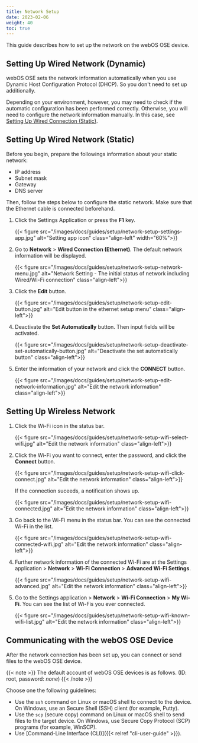 ```yaml
---
title: Network Setup
date: 2023-02-06
weight: 40
toc: true
---
```


This guide describes how to set up the network on the webOS OSE device.

## Setting Up Wired Network (Dynamic)

webOS OSE sets the network information automatically when you use Dynamic Host Configuration Protocol (DHCP). So you don't need to set up additionally.

Depending on your environment, however, you may need to check if the automatic configuration has been performed correctly. Otherwise, you will need to configure the network information manually. In this case, see [Setting Up Wired Connection (Static)](#setting-up-wired-connection-static).

## Setting Up Wired Network (Static)

Before you begin, prepare the followings information about your static network:

- IP address
- Subnet mask
- Gateway
- DNS server

Then, follow the steps below to configure the static network. Make sure that the Ethernet cable is connected beforehand.

1. Click the Settings Application or press the **F1** key.

    {{< figure src="/images/docs/guides/setup/network-setup-settings-app.jpg" alt="Setting app icon" class="align-left" width="60%">}}

2. Go to **Network** > **Wired Connection (Ethernet)**. The default network information will be displayed.

    {{< figure src="/images/docs/guides/setup/network-setup-network-menu.jpg" alt="Network Setting - The initial status of network including Wired/Wi-Fi connection" class="align-left">}}

3. Click the **Edit** button.

    {{< figure src="/images/docs/guides/setup/network-setup-edit-button.jpg" alt="Edit button in the ethernet setup menu" class="align-left">}}

4. Deactivate the **Set Automatically** button. Then input fields will be activated.

    {{< figure src="/images/docs/guides/setup/network-setup-deactivate-set-automatically-button.jpg" alt="Deactivate the set automatically button" class="align-left">}}

5. Enter the information of your network and click the **CONNECT** button.

    {{< figure src="/images/docs/guides/setup/network-setup-edit-network-information.jpg" alt="Edit the network information" class="align-left">}}

## Setting Up Wireless Network

1. Click the Wi-Fi icon in the status bar.
   
    {{< figure src="/images/docs/guides/setup/network-setup-wifi-select-wifi.jpg" alt="Edit the network information" class="align-left">}}

2. Click the Wi-Fi you want to connect, enter the password, and click the **Connect** button.

    {{< figure src="/images/docs/guides/setup/network-setup-wifi-click-connect.jpg" alt="Edit the network information" class="align-left">}}

    If the connection suceeds, a notification shows up.

    {{< figure src="/images/docs/guides/setup/network-setup-wifi-connected.jpg" alt="Edit the network information" class="align-left">}}

3. Go back to the Wi-Fi menu in the status bar. You can see the connected Wi-Fi in the list.

    {{< figure src="/images/docs/guides/setup/network-setup-wifi-connected-wifi.jpg" alt="Edit the network information" class="align-left">}}

4. Further network information of the connected Wi-Fi are at the Settings application > **Network** > **Wi-Fi Connection** > **Advanced Wi-Fi Settings**.

    {{< figure src="/images/docs/guides/setup/network-setup-wifi-advanced.jpg" alt="Edit the network information" class="align-left">}}

5. Go to the Settings application > **Network** > **Wi-Fi Connection** > **My Wi-Fi**. You can see the list of Wi-Fis you ever connected. 

    {{< figure src="/images/docs/guides/setup/network-setup-wifi-known-wifi-list.jpg" alt="Edit the network information" class="align-left">}}

## Communicating with the webOS OSE Device

After the network connection has been set up, you can connect or send files to the webOS OSE device.

{{< note >}}
The default account of webOS OSE devices is as follows. (ID: root, password: *none*)
{{< /note >}}

Choose one the following guidelines:

* Use the `ssh` command on Linux or macOS shell to connect to the device. On Windows, use an Secure Shell (SSH) client (for example, Putty).
* Use the `scp` (secure copy) command on Linux or macOS shell to send files to the target device. On Windows, use Secure Copy Protocol (SCP) programs (for example, WinSCP).
* Use [Command-Line Interface (CLI)]({{< relref "cli-user-guide" >}}).